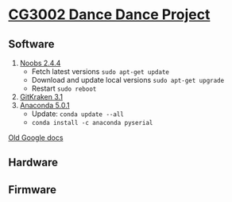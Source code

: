 # [CG3002 Dance Dance Project](Docs/Handouts/CG3002-dance.pdf "CG3002 Embedded System Design Project")

## Software

1. [Noobs 2.4.4](https://www.raspberrypi.org/downloads/noobs/)
    - Fetch latest versions `sudo apt-get update`
    - Download and update local versions `sudo apt-get upgrade`
    - Restart `sudo reboot`
2. [GitKraken 3.1](https://www.gitkraken.com/)
3. [Anaconda 5.0.1](https://www.anaconda.com/download/)
    - Update: `conda update --all`
    - `conda install -c anaconda pyserial`

[Old Google docs](https://docs.google.com/document/d/1n0aq0Fke1nN6KIOq7vN-SbGGLUNK3Z5TUAT3TFU51hQ/edit?usp=sharing)

## Hardware

## Firmware

